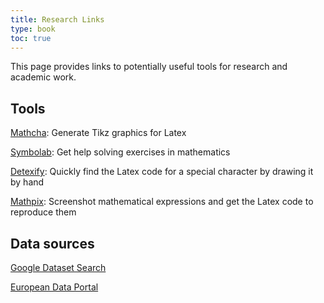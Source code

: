 ```yaml
---
title: Research Links
type: book
toc: true
---
```


This page provides links to potentially useful tools for research and academic work.

## Tools

[Mathcha](https://www.mathcha.io/): Generate Tikz graphics for Latex

[Symbolab](https://www.symbolab.com): Get help solving exercises in mathematics

[Detexify](http://detexify.kirelabs.org/classify.html): Quickly find the Latex code for a special character by drawing it by hand

[Mathpix](https://mathpix.com): Screenshot mathematical expressions and get the Latex code to reproduce them

## Data sources

[Google Dataset Search](https://datasetsearch.research.google.com/)

[European Data Portal](https://www.europeandataportal.eu/en/)
